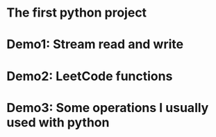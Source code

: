 # The first python project

# Demo1: Stream read and write
# Demo2: LeetCode functions
# Demo3: Some operations I usually used with python
